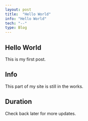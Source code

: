 ```yaml
---
layout: post
title:  "Hello World"
info: "Hello World"
tech: "--"
type: Blog 
---
```


## Hello World
This is my first post.

## Info
This part of my site is still in the works.

## Duration 
Check back later for more updates.